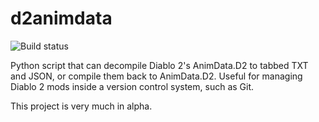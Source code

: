 # d2animdata
![Build status](https://github.com/pastelmind/d2animdata/workflows/Build/badge.svg)

Python script that can decompile Diablo 2's AnimData.D2 to tabbed TXT and JSON, or compile them back to AnimData.D2. Useful for managing Diablo 2 mods inside a version control system, such as Git.

This project is very much in alpha.
